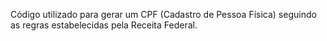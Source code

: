 Código utilizado para gerar um CPF (Cadastro de Pessoa Física) seguindo as regras estabelecidas pela Receita Federal.

